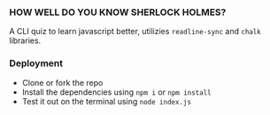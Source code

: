 ### HOW WELL DO YOU KNOW SHERLOCK HOLMES?

A CLI quiz to learn javascript better, utilizies `readline-sync` and `chalk` libraries.

### Deployment

- Clone or fork the repo
- Install the dependencies using `npm i` or `npm install`
- Test it out on the terminal using `node index.js`
